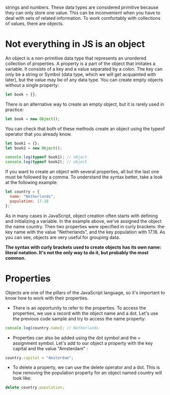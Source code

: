 strings and numbers. These data types are considered primitive because they can only store one value. This can be inconvenient when you have to deal with sets of related information. To work comfortably with collections of values, there are objects.

# Not everything in JS is an object
An object is a non-primitive data type that represents an unordered collection of properties. A property is a part of the object that imitates a variable. It consists of a key and a value separated by a colon. The key can only be a string or Symbol (data type, which we will get acquainted with later), but the value may be of any data type. You can create empty objects without a single property:
```javascript
let book = {};
```
There is an alternative way to create an empty object, but it is rarely used in practice:
```javascript
let book = new Object();
```
You can check that both of these methods create an object using the typeof operator that you already know.
```javascript
let book1 = {};
let book2 = new Object();

console.log(typeof book1); // object
console.log(typeof book2); // object
```
If you want to create an object with several properties, all but the last one must be followed by a comma. To understand the syntax better, take a look at the following example:
```javascript
let country = {
  name: "Netherlands",
  population: 17.18
};
```
As in many cases in JavaScript, object creation often starts with defining and initializing a variable. In the example above, we've assigned the object the name country. Then two properties were specified in curly brackets: the key name with the value "Netherlands", and the key population with 17.18. As you can see, objects are very useful for grouping data.

**The syntax with curly brackets used to create objects has its own name: literal notation. It's not the only way to do it, but probably the most common.**

# Properties
Objects are one of the pillars of the JavaScript language, so it's important to know how to work with their properties.

- There is an opportunity to refer to the properties. To access the properties, we use a record with the object name and a dot. Let's use the previous code sample and try to access the name property:
```javascript
console.log(country.name); // Netherlands
```
- Properties can also be added using the dot symbol and the = assignment symbol. Let's add to our object a property with the key capital and the value "Amsterdam" :
```javascript
country.capital = "Amsterdam";
```
- To delete a property, we can use the delete operator and a dot. This is how removing the population property for an object named country will look like:
```javascript
delete country.population;
```

